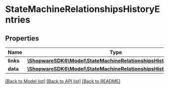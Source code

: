 # StateMachineRelationshipsHistoryEntries

## Properties
Name | Type | Description | Notes
------------ | ------------- | ------------- | -------------
**links** | [**\ShopwareSDK6\Model\StateMachineRelationshipsHistoryEntriesLinks**](StateMachineRelationshipsHistoryEntriesLinks.md) |  | [optional] 
**data** | [**\ShopwareSDK6\Model\StateMachineRelationshipsHistoryEntriesData[]**](StateMachineRelationshipsHistoryEntriesData.md) |  | [optional] 

[[Back to Model list]](../../README.md#documentation-for-models) [[Back to API list]](../../README.md#documentation-for-api-endpoints) [[Back to README]](../../README.md)

